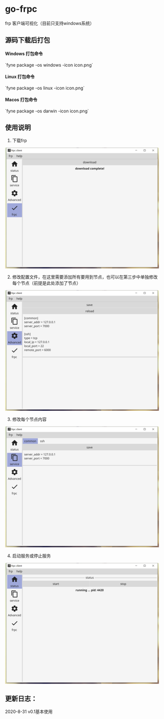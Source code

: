 # go-frpc
frp 客户端可视化（目前只支持windows系统）

<h2>源码下载后打包</h2>
<h4>Windows 打包命令</h4>
`fyne package -os windows -icon icon.png`
<h4>Linux 打包命令</h4>
`fyne package -os linux -icon icon.png`
<h4>Macos 打包命令</h4>
`fyne package -os darwin -icon icon.png`

<h2>使用说明</h2>

1. 下载frp

![image](https://github.com/luoqiz/go-frpc/raw/master/readme/1.jpg)

2. 修改配置文件，在这里需要添加所有要用到节点，也可以在第三步中单独修改每个节点（前提是此处添加了节点）

![image](https://github.com/luoqiz/go-frpc/raw/master/readme/2.jpg)

3. 修改每个节点内容

![image](https://github.com/luoqiz/go-frpc/raw/master/readme/3.jpg)

4. 启动服务或停止服务

![image](https://github.com/luoqiz/go-frpc/raw/master/readme/4.jpg)


<h2>更新日志：</h2>

2020-8-31  v0.1基本使用